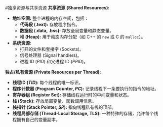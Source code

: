 #独享资源与共享资源 
**共享资源 (Shared Resources):**
*   **地址空间:** 整个进程的内存空间，包括：
    *   **代码段 (.text):** 存放程序指令。
    *   **数据段 (.data, .bss):** 存放全局变量和静态变量。
    *   **堆 (Heap):** 用于动态内存分配（如 C++ 的 `new` 或 C 的 `malloc`）。
*   **系统资源:**
    *   打开的文件和套接字 (Sockets)。
    *   信号处理器 (Signal handlers)。
    *   进程 ID ($PID$) 和父进程 ID ($PPID$)。

**独占/私有资源 (Private Resources per Thread):**
*   **线程ID ($TID$):** 每个线程的唯一标识。
*   **程序计数器 (Program Counter, $PC$):** 记录线程下一条要执行的指令的地址。
*   **寄存器组 (Register Set):** 存储线程运行时的中间变量和状态。
*   **栈 (Stack):** 存放局部变量、函数调用信息。
*   **栈指针 (Stack Pointer, $SP$):** 指向线程私有栈的顶部。
*   **线程局部存储 (Thread-Local Storage, TLS):** 一种特殊的存储，允许每个线程拥有自己的变量副本。